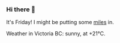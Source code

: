 ### Hi there :wave:

It's Friday! I might be putting some [miles](https://www.strava.com/athletes/889963) in.

Weather in Victoria BC: sunny, at +21°C.
